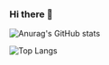 ### Hi there 👋

![Anurag's GitHub stats](https://github-readme-stats.vercel.app/api?username=vladanpaunovic)

![Top Langs](https://github-readme-stats.vercel.app/api/top-langs/?username=vladanpaunovic&layout=compact)



<!--
**vladanpaunovic/vladanpaunovic** is a ✨ _special_ ✨ repository because its `README.md` (this file) appears on your GitHub profile.

Here are some ideas to get you started:

- 🔭 I’m currently working on ...
- 🌱 I’m currently learning ...
- 👯 I’m looking to collaborate on ...
- 🤔 I’m looking for help with ...
- 💬 Ask me about ...
- 📫 How to reach me: ...
- 😄 Pronouns: ...
- ⚡ Fun fact: ...
-->
